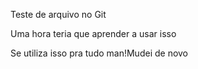 Teste de arquivo no Git

Uma hora teria que aprender a usar isso

Se utiliza isso pra tudo man!Mudei de novo